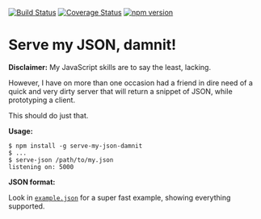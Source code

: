 [![Build Status](https://travis-ci.org/Dinoshauer/serve-my-json-damnit.svg?branch=master)](https://travis-ci.org/Dinoshauer/serve-my-json-damnit)
[![Coverage Status](https://coveralls.io/repos/Dinoshauer/serve-my-json-damnit/badge.svg)](https://coveralls.io/r/Dinoshauer/serve-my-json-damnit)
[![npm version](https://badge.fury.io/js/serve-my-json-damnit.svg)](http://badge.fury.io/js/serve-my-json-damnit)

Serve my JSON, damnit!
======================

**Disclaimer:** My JavaScript skills are to say the least, lacking.

However, I have on more than one occasion had a friend in dire need
of a quick and very dirty server that will return a snippet of JSON,
while prototyping a client.

This should do just that.

**Usage:**

    $ npm install -g serve-my-json-damnit
    $ ...
    $ serve-json /path/to/my.json
    listening on: 5000

**JSON format:**

Look in [`example.json`](example.json) for a super fast example, showing everything supported.
